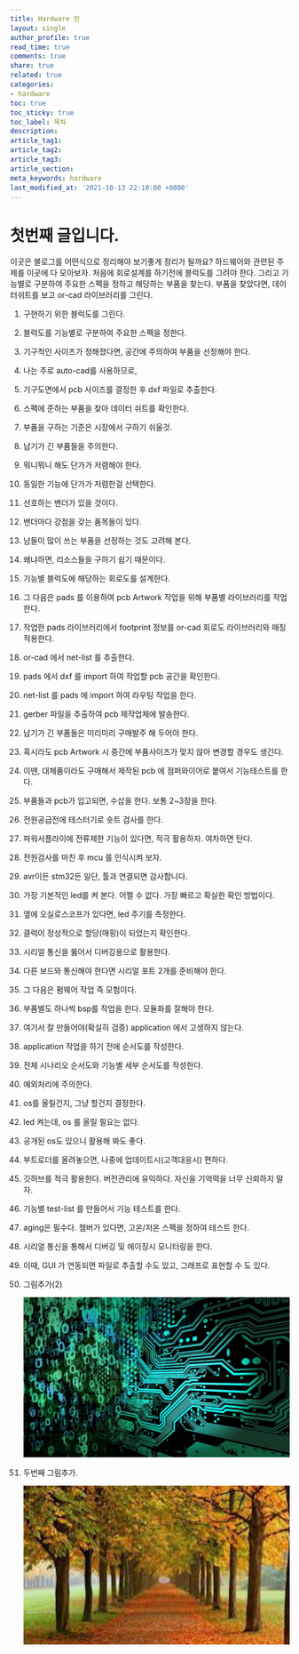 ```yaml
---
title: Hardware 란
layout: single
author_profile: true
read_time: true
comments: true
share: true
related: true
categories:
- hardware
toc: true
toc_sticky: true
toc_label: 목차
description: 
article_tag1: 
article_tag2: 
article_tag3: 
article_section: 
meta_keywords: hardware
last_modified_at: '2021-10-13 22:10:00 +0800'
---
```




# 첫번째 글입니다.





이곳은 블로그를 어떤식으로 정리해야 보기좋게 정리가 될까요? 하드웨어와 관련된 주제를 이곳에 다 모아보자. 처음에 회로설계를 하기전에 블럭도를 그려야 한다. 그리고 기능별로 구분하여 주요한 스펙을 정하고 해당하는 부품을 찾는다. 부품을 찾았다면, 데이터쉬트를 보고 or-cad 라이브러리를 그린다.  

1. 구현하기 위한 블럭도를 그린다.

2. 블럭도를 기능별로 구분하여 주요한 스펙을 정한다. 

3. 기구적인 사이즈가 정해졌다면, 공간에 주의하여 부품을 선정해야 한다.

4. 나는 주로 auto-cad를 사용하므로,

5. 기구도면에서 pcb 사이즈를 결정한 후 dxf 파일로 추출한다.

6. 스펙에 준하는 부품을 찾아 데이터 쉬트를 확인한다.

7. 부품을 구하는 기준은 시장에서 구하기 쉬울것.

8. 납기가 긴 부품들을 주의한다.

9. 뭐니뭐니 해도 단가가 저렴해야 한다.

10. 동일한 기능에 단가가 저렴한걸 선택한다.

11. 선호하는 밴더가 있을 것이다.

12. 밴더마다 강점을 갖는 품목들이 있다.

13. 남들이 많이 쓰는 부품을 선정하는 것도 고려해 본다.

14. 왜냐하면, 리소스들을 구하기 쉽기 때문이다.

15. 기능별 블럭도에 해당하는 회로도를 설계한다.

16. 그 다음은 pads 를 이용하여 pcb Artwork 작업을 위해 부품별 라이브러리를 작업한다.

17. 작업한 pads 라이브러리에서 footprint 정보를 or-cad 회로도 라이브러리와 매칭 적용한다.

18.  or-cad 에서 net-list 를 추출한다.

19. pads 에서 dxf 를 import 하여 작업할 pcb 공간을 확인한다.

20. net-list 를 pads 에 import 하여 라우팅 작업을 한다.  

21. gerber 파일을 추출하여 pcb 제작업체에 발송한다.

22. 납기가 긴 부품들은 미리미리 구매발주 해 두어야 한다.

23. 혹시라도 pcb Artwork 시 중간에 부품사이즈가 맞지 않아 변경할 경우도 생긴다.

24. 이땐, 대체품이라도 구매해서 제작된 pcb 에 점퍼와이어로 붙여서 기능테스트를 한다.

25. 부품들과 pcb가 입고되면, 수삽을 한다. 보통 2~3장을 한다.

26. 전원공급전에 테스터기로 숏트 검사를 한다.

27. 파워서플라이에 전류제한 기능이 있다면, 적극 활용하자. 여차하면 탄다. 

28. 전원검사를 마친 후 mcu 를 인식시켜 보자.

29. avr이든 stm32든 일단, 툴과 연결되면 감사합니다.

30. 가장 기본적인 led를 켜 본다. 어쩔 수 없다. 가장 빠르고 확실한 확인 방법이다.

31. 옆에 오실로스코프가 있다면, led 주기를 측정한다. 

32. 클럭이 정상적으로 할당(매핑)이 되었는지 확인한다.

33. 시리얼 통신을 뚫어서 디버깅용으로 활용한다. 

34. 다른 보드와 통신해야 한다면 시리얼 포트 2개를 준비해야 한다.

35. 그 다음은 펌웨어 작업 즉 모험이다.

36. 부품별도 하나씩 bsp를 작업을 한다. 모듈화를 잘해야 한다.

37. 여기서 잘 만들어야(확실히 검증) application 에서 고생하지 않는다.

38. application 작업을 하기 전에 순서도를 작성한다.

39. 전체 시나리오 순서도와 기능별 세부 순서도를 작성한다. 

40. 예외처리에 주의한다.

41. os를 올릴건지, 그냥 할건지 결정한다.

42. led 켜는데, os 를 올릴 필요는 없다.

43. 공개된 os도 있으니 활용해 봐도 좋다. 

44. 부트로더를 올려놓으면, 나중에 업데이트시(고객대응시) 편하다.

45. 깃허브를 적극 활용한다. 버전관리에 유익하다. 자신을 기억력을 너무 신뢰하지 말자.

46. 기능별 test-list 를 만들어서 기능 테스트를 한다.

47. aging은 필수다. 챔버가 있다면, 고온/저온 스펙을 정하여 테스트 한다.

48. 시리얼 통신을 통해서 디버깅 및 에이징시 모니터링을 한다.

49. 이때, GUI 가 연동되면 파일로 추출할 수도 있고, 그래프로 표현할 수 도 있다. 

50. 그림추가(2)

    ![circuit](../../../assets/images/post/hardware/2021-10-13-first/circuit.png)



3. 두번째 그림추가.

   <img src="../../../assets/images/post/hardware/2021-10-13-first/fall.png" alt="fall" style="zoom:200%;" />


